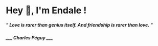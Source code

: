 <h1 title="head"> Hey 👋, I'm Endale !</h1>

**<h5><i>" Love is rarer than genius itself. And friendship is rarer than love. "</i></h5>**

*<b>___ Charles Péguy ___</b>*
